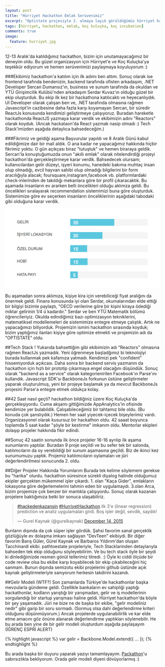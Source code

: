 ```yaml
---
layout: post
title: "Hürriyet Hackathon Emlak Serüvenimiz"
excerpt: "Optistate projesiyle 2. olmaya layık görüldüğümüz hürriyet hackathon serüvenimiz"
tags: [hürriyet, hackathon, emlak, koç kuluçka, koç incubation]
comments: true
image:
  feature: hurriyet.jpg
---
```


12-13 Aralık'da katıldığımız hackathon, bizim için unutamayacağımız bir deneyim oldu. Bu güzel organizasyon için Hürriyet'e ve Koç Kuluçka'ya 
teşekkür ediyorum ve hemen serüvenimizi paylaşmaya koyuluyorum :)

###Ekibimiz 
hackathon'a katılım için ilk adımı ben attım. Sonuç olarak ise frontend tarafında bendenizin, backend tarafında ofisten arkadaşım, .NET Developer Sercan Dumansız'ın, business ve sunum tarafında da
okuldan ve YTÜ Girişimcilik Kulübü'nden arkadaşım Serdar Kuvaz'ın olduğu güzel bir ekip oluşturduk. Bu ekip ilk kez bir hackathona katılıcaktı ve heyecanlıydık. UI Developer olarak çalışan ben ve, .NET tarafında olmasına rağmen Javascript'in cazibesine daha fazla karşı koyamayan Sercan, bir süredir ReactJs konusunda kendimizi geliştirmeye çalışıyoruz.
Buradan hareketle hackathonda ReactJS yazmaya karar verdik ve ekibimizin adını "Reactors" olarak koyduk. (Ancak hackataon'da React yazmak nasip olmadı :) Tech Stack'imizden aşağıda detaylıca bahsedeceğim.)

###Fikrimiz ve geldiği aşama
Başvurular yapıldı ve 8 Aralık Günü kabul edildiğimize dair bir mail aldık. O ana kadar ne yapacağımız hakkında hiçbir fikrimiz yoktu. O gün açıkçası biraz "tutuştuk" ve hemen biraraya geldik. Sercan'la konuştuğumuzda onun "akıllı emlak" olarak
nitelendirdiği projeyi hackathon'da gerçekleştirmeye karar verdik. Bahsedecek olursam; kullanıcılardan gelir düzeyi, işyeri konumu, hanedeki bakıma muhtaç insan olup olmadığı, evcil hayvan sahibi olup olmadığı bilgilerini
bir form aracılığıyla alacak; foursquare,instagram,facebook vb. platformlardaki check-inlerinden de takıldığı mekanlara göre bir profil çıkaracaktık. Bu aşamada insanların ev ararken belli öncelikleri olduğu aklımza geldi.
Bu öncelikleri sıralayarak recommendation sistemimizi buna göre oluşturduk. Sistemimize göre ev seçerken insanların önceliklerinin aşağıdaki tabodaki gibi olduğuna karar verdik.

<img src="../images/optitable.jpg"/> 

Bu aşamadan sonra aklımıza, kişiye kira için verebiliceği fiyat aralığını da önermek geldi. Finans konusunda iyi olan Serdar, okumalarından elde ettiği bir bilgiyi bizimle paylaştı,
"OECD verilerine göre bir kişini kiraya ödediği miktar gelirinin 1/4 ü kadardır." Serdar ve ben YTÜ Matematik bölümü öğrencileriyiz. Okulda edindiğimiz bazı optimizasyon tekniklerini, matematiksel modellemeleri de sistemimize entegre etmeye çalıştık.
Artık ne yapacağımızı biliyorduk. Projemizin ismini hackathon sırasında koyduk; bizim yaptığımız ilanları kişiye göre optimize etmekti ve projemizin adı da "OPTISTATE" oldu.

##Tech Stack !
Yukarıda bahsettiğim gibi ekibimizin adı "Reactors" olmasına rağmen ReactJs yazmadık. Yeni öğrenmeye başladğımız bi teknolojiyi burada kullanmak pek kafamıza yatmadı. Kendimizi pek "confident" hissemiyorduk açıkcası.
Daha sonra bir backend servis yazmanın da hackathon için hızlı bir prototip çıkarmaya engel olacağını düşündük. Sonuç olarak "backend as a service" olarak kategorienirilen Facebook'ın Parse'ını kullandık.
Javascript SDK'sı BackboneJs forkunun üstüne geliştirmeler yaparak oluşturulmuş, yeni bir projeye başlamak ya da mevcut BackboneJs projesini Parse'a entegre etmek oldukça kolay.

##42 Saat nasıl geçti?
hackathon bildiğiniz üzere Koç Kuluçka'da gerçekleşiyordu. Cuma akşamı gittiğimizde AppAnalytics'in ofisinde kendimize yer bulabildik. Çalışabileceğimiz bir tahtamız bile oldu. (Bu konuda çok şanslıydık.) Hemen her saat yiyecek-içecek bişeylerimiz vardı. Organizasyonel olarak kusursuz bir hackathon oldu. 42 saaat boyunca toplamda 5 saat kadar "şöyle bir kestirme" imkanım oldu. Mentorlar ekipleri dolaşıp projeler hakkında fikir edindi.

##Sonuç
42 saatin sonunda ilk önce projeler 16-16 ayrılıp ilk aşama sunumlarını yaptılar. Buradan 9 proje seçildi ve bu sefer tek bir salonda, katılımcıların da oy verebildiği bir sunum aşamasına geçildi. Biz de ikinci kez sunumumuzu yaptık. Projemiz katılımcıların oylamaları ve jüri değerlendirilmesi sonucunda 2. oldu.

##Diğer Projeler Hakkında Yorumlarım
Burada tek kelime söylemem gerekse bu "harika" olurdu. hackathon süresince sürekli diyalog halinde olduğumuz ekipler gerçekten mükemmel işler çıkardı. 1. olan "Kaça Gider", emlakların lokasyona göre değerlemelerini tahmin eden bir uygulamaydı. 3.olan Arca, bizim projemize çok benzer bir mantıkla çalışıyordu. Sonuç olarak kazanan projelere baktığımıza belki bir sonuca ulaşabiliriz.

<blockquote class="twitter-tweet" lang="en-gb"><p lang="tr" dir="ltr"><a href="https://twitter.com/hashtag/hackedenkazansin?src=hash">#hackedenkazansin</a> <a href="https://twitter.com/hashtag/HurriyetHackathon?src=hash">#HurriyetHackathon</a> ilk 3&#39;e (linear regression) prediction ve analiz uygulamaları girdi. Boş işler değil, sevdik, saydık!</p>&mdash; Gurel Kaynak (@gurelkaynak) <a href="https://twitter.com/gurelkaynak/status/676425637305974784">December 14, 2015</a></blockquote>
<script async src="//platform.twitter.com/widgets.js" charset="utf-8"></script>

Bunların dışında da çok süper işler gördük. Şahsi favorim sanal gerçeklik gözlüğüyle ev dolaşma imkanı sağlayan "DevTeen" ekibiydi. Bir diğer favorim Barış Güler, Gürel Kaynak ve Barbaros Yıldırım'dan oluşan Tacchinardi ekibi. pathtoestate projeleriyle, Tech Stacklarinden detaylarıyla bahseden tek ekip olduğunu söyleyebilirim. Ve bu tech stack öyle bir şeydi ki dinlediğimizde resmen gönül tellerimiz titredi. :) Öyle ki ciddi ölçüde bir code review olsa bu ekibe karşı koyabilecek bir ekip çıkabileceğini hiç sanmam. Bunun dışında semizotu ekibi projelerini github üstünde açık kaynak geliştirmeleriyle sanıyorum herkesin takdirini kazandı.

##Gelir Modeli (WTF?)
Son zamanlarda Türkiye'de hackathonlar başka mevzularla gündeme geldi. Özellikle bankaların ev sahipliği yaptığı hackathonlar, kodların yarıştığı bir yarışmadan, gelir ve iş modellerinin sorgulandığı bir startup yarışması haline geldi. Hürriyet hackathon'da böyle bir şey yaşamadık. Jüri ne bize ne de başka bir ekibe, "gelir modeliniz nedir" gibi garip bir soru sormadı. (Sormuş olsa dahi değerlendirme kriteri olduğunu düşünmüyorum.) Ancak projelerde uygulanabilirlik ve kar elde etme amacını göz önüne alanarak değerlendirme yaptıkları söylenebilir. He bu arada ben yine de bir gelir modeli oluşturdum aşağıda paylaşayım (İĞRENÇ ESPRİ ALERT)


{% highlight javascript %}
var gelir = Backbone.Model.extend({
    ...
});
{% endhighlight %}

Bu arada başka bir duyuru yaparak yazıyı tamamlayayım. [Packathon](http://packathon.org/)'u sabırsızlıkla bekliyorum. Orada gelir modeli diyeni dövüyorlarmış :)


